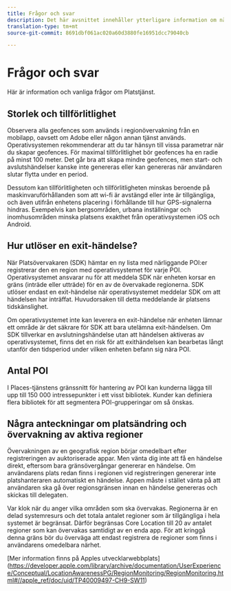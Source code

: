 ```yaml
---
title: Frågor och svar
description: Det här avsnittet innehåller ytterligare information om några vanliga frågor och svar.
translation-type: tm+mt
source-git-commit: 8691dbf061ac020a60d3880fe16951dcc79040cb

---
```



# Frågor och svar

Här är information och vanliga frågor om Platstjänst.

## Storlek och tillförlitlighet

Observera alla geofences som används i regionövervakning från en mobilapp, oavsett om Adobe eller någon annan tjänst används. Operativsystemen rekommenderar att du tar hänsyn till vissa parametrar när du skapar geofences. För maximal tillförlitlighet bör geofences ha en radie på minst 100 meter. Det går bra att skapa mindre geofences, men start- och avslutshändelser kanske inte genereras eller kan genereras när användaren slutar flytta under en period.

Dessutom kan tillförlitligheten och tillförlitligheten minskas beroende på maskinvaruförhållanden som att wi-fi är avstängd eller inte är tillgängliga, och även utifrån enhetens placering i förhållande till hur GPS-signalerna hindras. Exempelvis kan bergsområden, urbana inställningar och inomhusområden minska platsens exakthet från operativsystemen iOS och Android.

## Hur utlöser en exit-händelse?

När Platsövervakaren (SDK) hämtar en ny lista med närliggande POI:er registrerar den en region med operativsystemet för varje POI. Operativsystemet ansvarar nu för att meddela SDK när enheten korsar en gräns (inträde eller utträde) för en av de övervakade regionerna. SDK utlöser endast en exit-händelse när operativsystemet meddelar SDK om att händelsen har inträffat. Huvudorsaken till detta meddelande är platsens tidskänslighet.

Om operativsystemet inte kan leverera en exit-händelse när enheten lämnar ett område är det säkrare för SDK att bara utelämna exit-händelsen. Om SDK tillverkar en avslutningshändelse utan att händelsen aktiveras av operativsystemet, finns det en risk för att exithändelsen kan bearbetas långt utanför den tidsperiod under vilken enheten befann sig nära POI.

## Antal POI

I Places-tjänstens gränssnitt för hantering av POI kan kunderna lägga till upp till 150 000 intressepunkter i ett visst bibliotek. Kunder kan definiera flera bibliotek för att segmentera POI-grupperingar om så önskas.

## Några anteckningar om platsändring och övervakning av aktiva regioner

Övervakningen av en geografisk region börjar omedelbart efter registreringen av auktoriserade appar. Men vänta dig inte att få en händelse direkt, eftersom bara gränsövergångar genererar en händelse. Om användarens plats redan finns i regionen vid registreringen genererar inte platshanteraren automatiskt en händelse. Appen måste i stället vänta på att användaren ska gå över regionsgränsen innan en händelse genereras och skickas till delegaten.

Var klok när du anger vilka områden som ska övervakas. Regionerna är en delad systemresurs och det totala antalet regioner som är tillgängliga i hela systemet är begränsat. Därför begränsas Core Location till 20 av antalet regioner som kan övervakas samtidigt av en enda app. För att kringgå denna gräns bör du överväga att endast registrera de regioner som finns i användarens omedelbara närhet.

[Mer information finns på Apples utvecklarwebbplats] (https://developer.apple.com/library/archive/documentation/UserExperience/Conceptual/LocationAwarenessPG/RegionMonitoring/RegionMonitoring.html#//apple_ref/doc/uid/TP40009497-CH9-SW11)

